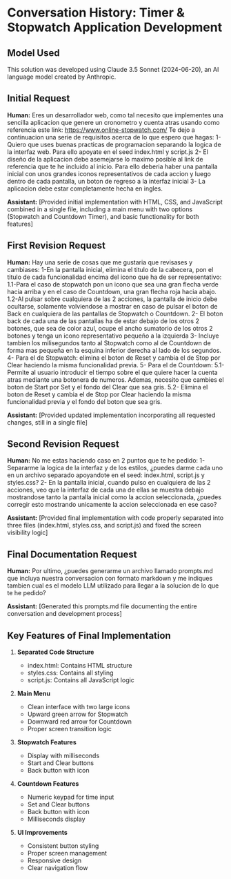# Conversation History: Timer & Stopwatch Application Development

## Model Used
This solution was developed using Claude 3.5 Sonnet (2024-06-20), an AI language model created by Anthropic.

## Initial Request

**Human:** Eres un desarrollador web, como tal necesito que implementes una sencilla aplicacion que genere un cronometro y cuenta atras usando como referencia este link: https://www.online-stopwatch.com/
Te dejo a continuacion una serie de requisitos acerca de lo que espero que hagas:
1- Quiero que uses buenas practicas de programacion separando la logica de la interfaz web. Para ello apoyate en el seed index.html y script.js
2- El diseño de la aplicacion debe asemejarse lo maximo posible al link de referencia que te he incluido al inicio. Para ello deberia haber una pantalla inicial con unos grandes iconos representativos de cada accion y luego dentro de cada pantalla, un boton de regreso a la interfaz inicial
3- La aplicacion debe estar completamente hecha en ingles.

**Assistant:** [Provided initial implementation with HTML, CSS, and JavaScript combined in a single file, including a main menu with two options (Stopwatch and Countdown Timer), and basic functionality for both features]

## First Revision Request

**Human:** Hay una serie de cosas que me gustaria que revisases y cambiases:
1-En la pantalla inicial, elimina el titulo de la cabecera, pon el titulo de cada funcionalidad encima del icono que ha de ser representativo:
1.1-Para el caso de stopwatch pon un icono que sea una gran flecha verde hacia arriba y en el caso de Countdown, una gran flecha roja hacia abajo.
1.2-Al pulsar sobre cualquiera de las 2 acciones, la pantalla de inicio debe ocultarse, solamente volviendose a mostrar en caso de pulsar el boton de Back en cualquiera de las pantallas de Stopwatch o Countdown.
2- El boton back de cada una de las pantallas ha de estar debajo de los otros 2 botones, que sea de color azul, ocupe el ancho sumatorio de los otros 2 botones y tenga un icono representativo pequeño a la izquierda
3- Incluye tambien los milisegundos tanto al Stopwatch como al de Countdown de forma mas pequeña en la esquina inferior derecha al lado de los segundos.
4- Para el de Stopwatch: elimina el boton de Reset y cambia el de Stop por Clear haciendo la misma funcionalidad previa.
5- Para el de Countdown: 
5.1- Permite al usuario introducir el tiempo sobre el que quiere hacer la cuenta atras mediante una botonera de numeros. Ademas, necesito que cambies el boton de Start por Set y el fondo del Clear que sea gris.
5.2- Elimina el boton de Reset y cambia el de Stop por Clear haciendo la misma funcionalidad previa y el fondo del boton que sea gris.

**Assistant:** [Provided updated implementation incorporating all requested changes, still in a single file]

## Second Revision Request

**Human:** No me estas haciendo caso en 2 puntos que te he pedido:
1- Separarme la logica de la interfaz y de los estilos, ¿puedes darme cada uno en un archivo separado apoyandote en el seed: index.html, script.js y styles.css?
2- En la pantalla inicial, cuando pulso en cualquiera de las 2 acciones, veo que la interfaz de cada una de ellas se muestra debajo mostrandose tanto la pantalla inicial como la accion seleccionada, ¿puedes corregir esto mostrando unicamente la accion seleccionada en ese caso?

**Assistant:** [Provided final implementation with code properly separated into three files (index.html, styles.css, and script.js) and fixed the screen visibility logic]

## Final Documentation Request

**Human:** Por ultimo, ¿puedes generarme un archivo llamado prompts.md que incluya nuestra conversacion con formato markdown y me indiques tambien cual es el modelo LLM utilizado para llegar a la solucion de lo que te he pedido?

**Assistant:** [Generated this prompts.md file documenting the entire conversation and development process]

## Key Features of Final Implementation

1. **Separated Code Structure**
   - index.html: Contains HTML structure
   - styles.css: Contains all styling
   - script.js: Contains all JavaScript logic

2. **Main Menu**
   - Clean interface with two large icons
   - Upward green arrow for Stopwatch
   - Downward red arrow for Countdown
   - Proper screen transition logic

3. **Stopwatch Features**
   - Display with milliseconds
   - Start and Clear buttons
   - Back button with icon

4. **Countdown Features**
   - Numeric keypad for time input
   - Set and Clear buttons
   - Back button with icon
   - Milliseconds display

5. **UI Improvements**
   - Consistent button styling
   - Proper screen management
   - Responsive design
   - Clear navigation flow
